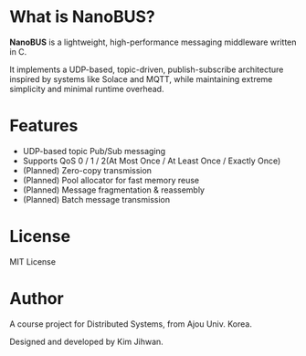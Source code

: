 # What is NanoBUS?
**NanoBUS** is a lightweight, high-performance messaging middleware written in C.

It implements a UDP-based, topic-driven, publish-subscribe architecture inspired by systems like Solace and MQTT, while maintaining extreme simplicity and minimal runtime overhead.

# Features
- UDP-based topic Pub/Sub messaging
- Supports QoS 0 / 1 / 2(At Most Once / At Least Once / Exactly Once)
- (Planned) Zero-copy transmission
- (Planned) Pool allocator for fast memory reuse
- (Planned) Message fragmentation & reassembly
- (Planned) Batch message transmission

# License
MIT License

# Author
A course project for Distributed Systems, from Ajou Univ. Korea.

Designed and developed by Kim Jihwan.


